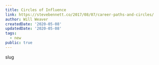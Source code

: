 ```yaml
---
title: Circles of Influence
link: https://stevebennett.co/2017/08/07/career-paths-and-circles/
author: Will Weaver
createdDate: '2020-05-08'
updatedDate: '2020-05-08'
tags:
  - new
public: true
---
```


slug
